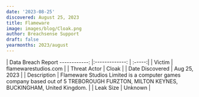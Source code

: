 ```yaml
---
date: '2023-08-25'
discovered: August 25, 2023
title: Flameware
image: images/blog/Cloak.png
author: Breachsense Support
draft: false
yearmonths: 2023/august
---
```



| Data Breach Report
------------:     |:-------------:    | :-----:|
| Victim      | flamewarestudios.com      | 
| Threat Actor      | Cloak      | 
| Date Discovered      | Aug 25, 2023      | 
| Description      | Flameware Studios Limited is a computer games company based out of 5 TREBOROUGH FURZTON, MILTON KEYNES, BUCKINGHAM, United Kingdom.      | 
| Leak Size      | Unknown      | 

